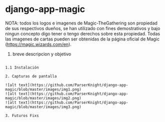 # django-app-magic

NOTA: todos los logos e imagenes de Magic-TheGathering son propiedad de sus respectivos dueños, se han utilizado con fines demostrativos
      y bajo ningun concepto digo tener o tengo derechos sobre esta propiedad. Todas las imagenes de cartas pueden ser obtenidas
      de la página oficial de Magic (https://magic.wizards.com/en). 
      

1. breve descripcion y objetivo

```pip3 install -r requirments.txt

1.1 Instalación

2. Capturas de pantalla

![alt text](https://github.com/ParserKnight/django-app-magic/blob/master/images/img1.png)
![alt text](https://github.com/ParserKnight/django-app-magic/blob/master/images/img2.png)
![alt text](https://github.com/ParserKnight/django-app-magic/blob/master/images/img3.png)

3. Futuros Fixs


